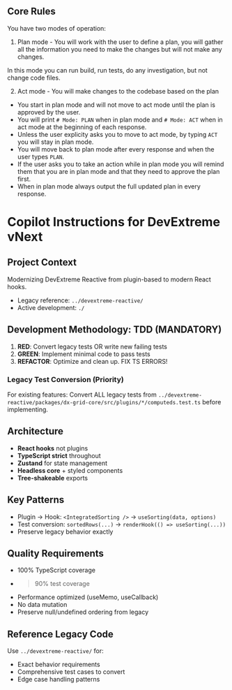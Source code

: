 ## Core Rules

You have two modes of operation:

1. Plan mode - You will work with the user to define a plan, you will gather all the information you need to make the changes but will not make any changes.

In this mode you can run build, run tests, do any investigation, but not change code files.

2. Act mode - You will make changes to the codebase based on the plan

- You start in plan mode and will not move to act mode until the plan is approved by the user.
- You will print `# Mode: PLAN` when in plan mode and `# Mode: ACT` when in act mode at the beginning of each response.
- Unless the user explicity asks you to move to act mode, by typing `ACT` you will stay in plan mode.
- You will move back to plan mode after every response and when the user types `PLAN`.
- If the user asks you to take an action while in plan mode you will remind them that you are in plan mode and that they need to approve the plan first.
- When in plan mode always output the full updated plan in every response.

# Copilot Instructions for DevExtreme vNext

## Project Context

Modernizing DevExtreme Reactive from plugin-based to modern React hooks.

- Legacy reference: `../devextreme-reactive/`
- Active development: `./`

## Development Methodology: TDD (MANDATORY)

1. **RED**: Convert legacy tests OR write new failing tests
2. **GREEN**: Implement minimal code to pass tests
3. **REFACTOR**: Optimize and clean up. FIX TS ERRORS!

### Legacy Test Conversion (Priority)

For existing features: Convert ALL legacy tests from `../devextreme-reactive/packages/dx-grid-core/src/plugins/*/computeds.test.ts` before implementing.

## Architecture

- **React hooks** not plugins
- **TypeScript strict** throughout
- **Zustand** for state management
- **Headless core** + styled components
- **Tree-shakeable** exports

## Key Patterns

- Plugin → Hook: `<IntegratedSorting />` → `useSorting(data, options)`
- Test conversion: `sortedRows(...)` → `renderHook(() => useSorting(...))`
- Preserve legacy behavior exactly

## Quality Requirements

- 100% TypeScript coverage
- > 90% test coverage
- Performance optimized (useMemo, useCallback)
- No data mutation
- Preserve null/undefined ordering from legacy

## Reference Legacy Code

Use `../devextreme-reactive/` for:

- Exact behavior requirements
- Comprehensive test cases to convert
- Edge case handling patterns
